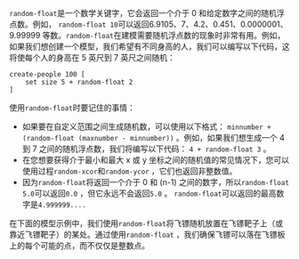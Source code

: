 `random-float`是一个数学关键字，它会返回一个介于 0 和给定数字之间的随机浮点数。例如， `random-float 10`可以返回6.9105、7、4.2、0.451、0.0000001、9.99999 等数。`random-float`在建模需要随机浮点数的现象时非常有用。例如，如果我们想创建一个模型，我们希望有不同身高的人，我们可以编写以下代码，这将使每个人的身高在 5 英尺到 7 英尺之间随机：



```
create-people 100 [
	set size 5 + random-float 2
]
```


使用`random-float`时要记住的事情：

- 如果要在自定义范围之间生成随机数，可以使用以下格式： `minnumber + (random-float (maxnumber - minnumber))` 。例如，如果我们想生成一个 4 到 7 之间的随机浮点数，我们将编写以下代码： `4 + random-float 3` 。
- 在您想要获得介于最小和最大 x 或 y 坐标之间的随机值的常见情况下，您可以使用过程`random-xcor`和`random-ycor` ，它们也返回非整数值。
- 因为`random-float`将返回一个介于 0 和 (n-1) 之间的数字，所以`random-float 5.0`可以返回`0.0` ，但它永远不会返回`5.0` 。 `random-float`可以返回的最高数字是`4.999999....`


在下面的模型示例中，我们使用`random-float`将飞镖随机放置在飞镖靶子上（或靠近飞镖靶子）的某处。通过使用`random-float` ，我们确保飞镖可以落在飞镖板上的每个可能的点，而不仅仅是整数点。
